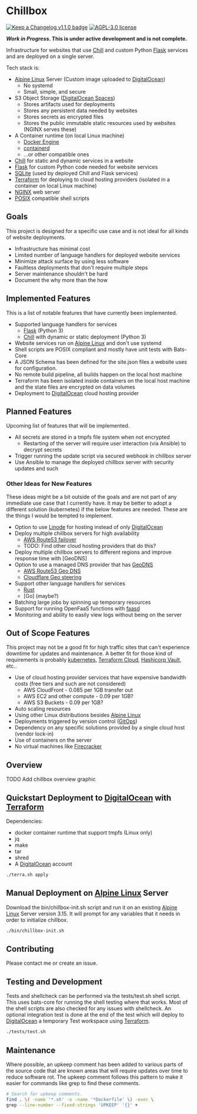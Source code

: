 # Chillbox

[![Keep a Changelog v1.1.0 badge][changelog-badge]][changelog]
[![AGPL-3.0 license][license-badge]][license]

**_Work in Progress_. This is under active development and is not complete.**

Infrastructure for websites that use [Chill] and custom Python [Flask] services
and are deployed on a single server.

Tech stack is:
- [Alpine Linux] Server (Custom image uploaded to [DigitalOcean])
  - No systemd
  - Small, simple, and secure
- S3 Object Storage ([DigitalOcean Spaces])
  - Stores artifacts used for deployments
  - Stores any persistent data needed by websites
  - Stores secrets as encrypted files
  - Stores the public immutable static resources used by websites (NGINX serves these)
- A Container runtime (on local Linux machine)
    - [Docker Engine](https://docs.docker.com/engine/)
    - [containerd](https://containerd.io/)
    - ...or other compatible ones
- [Chill] for static and dynamic services in a website
- [Flask] for custom Python code needed for website services
- [SQLite] (used by deployed Chill and Flask services)
- [Terraform] for deploying to cloud hosting providers (isolated in a container on local Linux machine)
- [NGINX] web server
- [POSIX] compatible shell scripts

## Goals

This project is designed for a specific use case and is not ideal for all kinds
of website deployments.

- Infrastructure has minimal cost
- Limited number of language handlers for deployed website services
- Minimize attack surface by using less software
- Faultless deployments that don't require multiple steps
- Server maintenance shouldn't be hard
- Document the why more than the how

## Implemented Features

This is a list of notable features that have currently been implemented.

- Supported language handlers for services
  - [Flask] (Python 3)
  - [Chill] with dynamic or static deployment (Python 3)
- Website services run on [Alpine Linux] and don't use systemd
- Shell scripts are POSIX compliant and mostly have unit tests with Bats-Core
- A JSON Schema has been defined for the site.json files a website uses for configuration.
- No remote build pipeline, all builds happen on the local host machine
- Terraform has been isolated inside containers on the local host machine and the state files are encrypted on data volumes
- Deployment to [DigitalOcean] cloud hosting provider


## Planned Features

Upcoming list of features that will be implemented.

- All secrets are stored in a tmpfs file system when not encrypted
  - Restarting of the server will require user interaction (via Ansible) to decrypt secrets
- Trigger running the update script via secured webhook in chillbox server
- Use Ansible to manage the deployed chillbox server with security updates and such

### Other Ideas for New Features

These ideas might be a bit outside of the goals and are not part of any
immediate use case that I currently have. It may be better to adopt a different
solution (kubernetes) if the below features are needed. These are the things I
would be tempted to implement.

- Option to use [Linode] for hosting instead of only [DigitalOcean]
- Deploy multiple chillbox servers for high availability
  - [AWS Route53 failover](https://docs.aws.amazon.com/Route53/latest/DeveloperGuide/dns-failover.html)
  - TODO: Find other cloud hosting providers that do this?
- Deploy multiple chillbox servers to different regions and improve response time with [GeoDNS]
- Option to use a managed DNS provider that has [GeoDNS](https://en.wikipedia.org/wiki/GeoDNS)
  - [AWS Route53 Geo DNS](https://aws.amazon.com/about-aws/whats-new/2014/07/31/amazon-route-53-announces-domain-name-registration-geo-routing-and-lower-pricing/)
  - [Cloudflare Geo steering](https://developers.cloudflare.com/load-balancing/understand-basics/traffic-steering/steering-policies/geo-steering/)
- Support other language handlers for services
  - [Rust]
  - [Go] (maybe?)
- Batching large jobs by spinning up temporary resources
- Support for running OpenFaaS functions with [faasd](https://docs.openfaas.com/deployment/faasd/)
- Monitoring and ability to easily view logs without being on the server

## Out of Scope Features

This project may not be a good fit for high traffic sites that can't experience
downtime for updates and maintenance.  A better fit for those kind of
requirements is probably [kubernetes](https://kubernetes.io/),
[Terraform Cloud](https://cloud.hashicorp.com/products/terraform),
[Hashicorp Vault](https://www.hashicorp.com/products/vault), etc..

- Use of cloud hosting provider services that have expensive bandwidth costs (free tiers and such are not considered)
  - AWS CloudFront - 0.085 per 1GB transfer out
  - AWS EC2 and other compute - 0.09 per 1GB?
  - AWS S3 Buckets - 0.09 per 1GB?
- Auto scaling resources
- Using other Linux distributions besides [Alpine Linux]
- Deployments triggered by version control ([GitOps](https://en.wikipedia.org/wiki/GitOps#GitOps))
- Dependency on any specific solutions provided by a single cloud host (vendor
    lock-in)
- Use of containers on the server
- No virtual machines like [Firecracker](https://firecracker-microvm.github.io/)

## Overview

TODO Add chillbox overview graphic

## Quickstart Deployment to [DigitalOcean] with [Terraform]

Dependencies:

* docker container runtime that support tmpfs (Linux only)
* jq
* make
* tar
* shred
* A [DigitalOcean] account

```bash
./terra.sh apply
```

## Manual Deployment on [Alpine Linux] Server

Download the bin/chillbox-init.sh script and run it on an existing [Alpine
Linux]
Server version 3.15. It will prompt for any variables that it needs in order to
initialize chillbox.

```bash
./bin/chillbox-init.sh
```

## Contributing

Please contact me or create an issue.

## Testing and Development

Tests and shellcheck can be performed via the tests/test.sh shell script. This
uses bats-core for running the shell testing where that works. Most of the
shell scripts are also checked for any issues with shellcheck. An optional
integration test is done at the end of the test which will deploy to
[DigitalOcean] a temporary Test workspace using [Terraform].

```bash
./tests/test.sh
```

## Maintenance

Where possible, an upkeep comment has been added to various parts of the source
code that are known areas that will require updates over time to reduce
software rot. The upkeep comment follows this pattern to make it easier for
commands like grep to find these comments.


```bash
# Search for upkeep comments.
find . \( -name '*.sh' -o -name '*Dockerfile' \) -exec \
grep --line-number --fixed-strings 'UPKEEP' '{}' +
```


[changelog]: ./CHANGELOG.md
[changelog-badge]: https://img.shields.io/badge/changelog-Keep%20a%20Changelog%20v1.1.0-%23E05735
[license]: ./LICENSE
[license-badge]: https://img.shields.io/badge/license-AGPL%20V3-blue
[Alpine Linux]: https://alpinelinux.org/
[DigitalOcean]: https://www.digitalocean.com/
[DigitalOcean Spaces]: https://www.digitalocean.com/products/spaces
[Chill]: https://github.com/jkenlooper/chill
[Flask]: https://flask.palletsprojects.com/en/2.1.x/
[SQLite]: https://sqlite.org/index.html
[Terraform]: https://www.terraform.io/
[NGINX]: https://nginx.org/
[POSIX]: https://en.wikipedia.org/wiki/POSIX
[Linode]: https://www.linode.com/
[Rust]: https://rust-lang.org/
